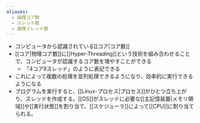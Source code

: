 ```yaml
---
aliases:
  - 論理コア数
  - スレッド数
  - 論理スレッド数
---
```

- コンピュータから認識されている[[コア|コア数]]
- [[コア|物理コア数]]に[[Hyper-Threading]]という技術を組み合わせることで、コンピュータが認識するコア数を増やすことができる
	- 「4コア8スレッド」のように表記できる
- これによって複数の処理を並列処理できるようになり、効率的に実行できるようになる
- プログラムを実行すると、[[Linux-プロセス|プロセス]]がひとつ立ち上がり、スレッドを作成する。[[OS]]がスレッドに必要な[[主記憶装置|メモリ領域]]や[[実行状態]]を割り当て、[[スケジューラ]]によって[[CPU]]に割り当てられる。